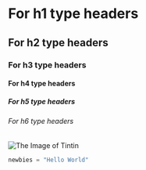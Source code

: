 # For h1 type headers
## For h2 type headers
### For h3 type headers
#### For h4 type headers
##### For h5 type headers
###### For h6 type headers
![The Image of Tintin](https://octodex.github.com/images/yaktocat.png)
``` Python
newbies = "Hello World"
```
